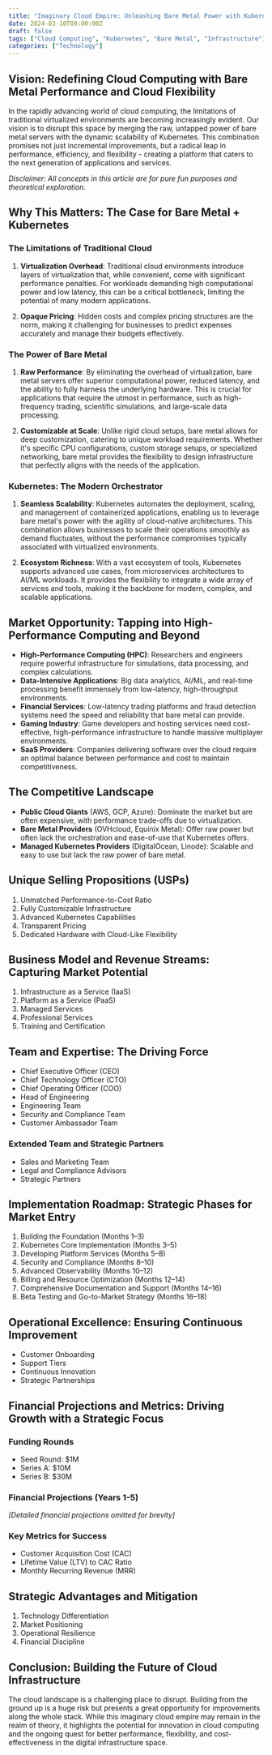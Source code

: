 ```yaml
---
title: "Imaginary Cloud Empire: Unleashing Bare Metal Power with Kubernetes"
date: 2024-03-10T09:00:00Z
draft: false
tags: ["Cloud Computing", "Kubernetes", "Bare Metal", "Infrastructure"]
categories: ["Technology"]
---
```


## Vision: Redefining Cloud Computing with Bare Metal Performance and Cloud Flexibility

In the rapidly advancing world of cloud computing, the limitations of traditional virtualized environments are becoming increasingly evident. Our vision is to disrupt this space by merging the raw, untapped power of bare metal servers with the dynamic scalability of Kubernetes. This combination promises not just incremental improvements, but a radical leap in performance, efficiency, and flexibility - creating a platform that caters to the next generation of applications and services. 

*Disclaimer: All concepts in this article are for pure fun purposes and theoretical exploration.*

## Why This Matters: The Case for Bare Metal + Kubernetes

### The Limitations of Traditional Cloud

1. **Virtualization Overhead**: Traditional cloud environments introduce layers of virtualization that, while convenient, come with significant performance penalties. For workloads demanding high computational power and low latency, this can be a critical bottleneck, limiting the potential of many modern applications.

2. **Opaque Pricing**: Hidden costs and complex pricing structures are the norm, making it challenging for businesses to predict expenses accurately and manage their budgets effectively.

### The Power of Bare Metal

1. **Raw Performance**: By eliminating the overhead of virtualization, bare metal servers offer superior computational power, reduced latency, and the ability to fully harness the underlying hardware. This is crucial for applications that require the utmost in performance, such as high-frequency trading, scientific simulations, and large-scale data processing.

2. **Customizable at Scale**: Unlike rigid cloud setups, bare metal allows for deep customization, catering to unique workload requirements. Whether it's specific CPU configurations, custom storage setups, or specialized networking, bare metal provides the flexibility to design infrastructure that perfectly aligns with the needs of the application.

### Kubernetes: The Modern Orchestrator

1. **Seamless Scalability**: Kubernetes automates the deployment, scaling, and management of containerized applications, enabling us to leverage bare metal's power with the agility of cloud-native architectures. This combination allows businesses to scale their operations smoothly as demand fluctuates, without the performance compromises typically associated with virtualized environments.

2. **Ecosystem Richness**: With a vast ecosystem of tools, Kubernetes supports advanced use cases, from microservices architectures to AI/ML workloads. It provides the flexibility to integrate a wide array of services and tools, making it the backbone for modern, complex, and scalable applications.

## Market Opportunity: Tapping into High-Performance Computing and Beyond

- **High-Performance Computing (HPC)**: Researchers and engineers require powerful infrastructure for simulations, data processing, and complex calculations.
- **Data-Intensive Applications**: Big data analytics, AI/ML, and real-time processing benefit immensely from low-latency, high-throughput environments.
- **Financial Services**: Low-latency trading platforms and fraud detection systems need the speed and reliability that bare metal can provide.
- **Gaming Industry**: Game developers and hosting services need cost-effective, high-performance infrastructure to handle massive multiplayer environments.
- **SaaS Providers**: Companies delivering software over the cloud require an optimal balance between performance and cost to maintain competitiveness.

## The Competitive Landscape

- **Public Cloud Giants** (AWS, GCP, Azure): Dominate the market but are often expensive, with performance trade-offs due to virtualization.
- **Bare Metal Providers** (OVHcloud, Equinix Metal): Offer raw power but often lack the orchestration and ease-of-use that Kubernetes offers.
- **Managed Kubernetes Providers** (DigitalOcean, Linode): Scalable and easy to use but lack the raw power of bare metal.

## Unique Selling Propositions (USPs)

1. Unmatched Performance-to-Cost Ratio
2. Fully Customizable Infrastructure
3. Advanced Kubernetes Capabilities
4. Transparent Pricing
5. Dedicated Hardware with Cloud-Like Flexibility

## Business Model and Revenue Streams: Capturing Market Potential

1. Infrastructure as a Service (IaaS)
2. Platform as a Service (PaaS)
3. Managed Services
4. Professional Services
5. Training and Certification

## Team and Expertise: The Driving Force

- Chief Executive Officer (CEO)
- Chief Technology Officer (CTO)
- Chief Operating Officer (COO)
- Head of Engineering
- Engineering Team
- Security and Compliance Team
- Customer Ambassador Team

### Extended Team and Strategic Partners

- Sales and Marketing Team
- Legal and Compliance Advisors
- Strategic Partners

## Implementation Roadmap: Strategic Phases for Market Entry

1. Building the Foundation (Months 1–3)
2. Kubernetes Core Implementation (Months 3–5)
3. Developing Platform Services (Months 5–8)
4. Security and Compliance (Months 8–10)
5. Advanced Observability (Months 10–12)
6. Billing and Resource Optimization (Months 12–14)
7. Comprehensive Documentation and Support (Months 14–16)
8. Beta Testing and Go-to-Market Strategy (Months 16–18)

## Operational Excellence: Ensuring Continuous Improvement

- Customer Onboarding
- Support Tiers
- Continuous Innovation
- Strategic Partnerships

## Financial Projections and Metrics: Driving Growth with a Strategic Focus

### Funding Rounds
- Seed Round: $1M
- Series A: $10M
- Series B: $30M

### Financial Projections (Years 1-5)

*[Detailed financial projections omitted for brevity]*

### Key Metrics for Success

- Customer Acquisition Cost (CAC)
- Lifetime Value (LTV) to CAC Ratio
- Monthly Recurring Revenue (MRR)

## Strategic Advantages and Mitigation

1. Technology Differentiation
2. Market Positioning
3. Operational Resilience
4. Financial Discipline

## Conclusion: Building the Future of Cloud Infrastructure

The cloud landscape is a challenging place to disrupt. Building from the ground up is a huge risk but presents a great opportunity for improvements along the whole stack. While this imaginary cloud empire may remain in the realm of theory, it highlights the potential for innovation in cloud computing and the ongoing quest for better performance, flexibility, and cost-effectiveness in the digital infrastructure space.
